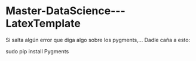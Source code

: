# Master-DataScience---LatexTemplate

Si salta algún error que diga algo sobre los pygments,... Dadle caña a esto:

sudo pip install Pygments
